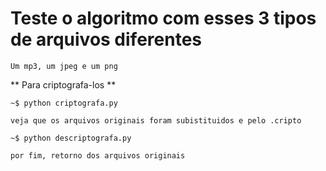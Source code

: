 # Teste o algoritmo com esses 3 tipos de arquivos diferentes
    Um mp3, um jpeg e um png
** Para criptografa-los **

    ~$ python criptografa.py
    
    veja que os arquivos originais foram subistituidos e pelo .cripto
    
    ~$ python descriptografa.py
    
    por fim, retorno dos arquivos originais
